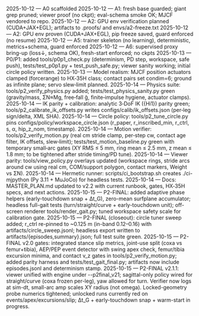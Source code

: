 2025-10-12 — A0 scaffolded
2025-10-12 — A1: fresh base guarded; giant grep pruned; viewer proof (no ckpt); eval-schema smoke OK; MJCF vendored to repo.
2025-10-12 — A2: GPU env verification planned (CUDA+JAX+EGL); artifacts to .proofs/ and envs/a2-freeze.txt
2025-10-12 — A2: GPU env proven (CUDA+JAX+EGL), pip freeze saved, guard enforced (no resume)
2025-10-12 — A5: trainer skeleton (no learning), deterministic, metrics+schema, guard enforced
2025-10-12 — A6: supervised proxy bring-up (loss↓, schema OK), fresh-start enforced; no ckpts
2025-10-13 — P0/P1: added tools/p0p1_check.py (determinism, PD step, workspace, safe push), tests/test_p0p1.py + test_push_safe.py; viewer sanity working; initial circle policy written.
2025-10-13 — Model realism: MJCF position actuators clamped (forcerange) to HX‑35H class; contact pairs set condim=6; ground as infinite plane; servo slew‑limit planned.
2025-10-14 — Physics suite: tools/p2_verify_physics.py added; tests/test_physics_sanity.py green (gravity/mass, ΣN≈Mg, free‑fall ĝ, finite‑impulse hygiene, actuator clamps).
2025-10-14 — IK parity + calibration: analytic 3‑DoF IK ({Hi1}) parity green; tools/p2_calibrate_ik_offsets.py writes configs/calib/ik_offsets.json (per‑leg sign/delta, XML SHA).
2025-10-14 — Circle policy: tools/p2_tune_circle.py pins configs/policy/workspace_circle.json (r_paper, r_inscribed_min, r_ctrl, s, α, hip_z_nom, timestamp).
2025-10-14 — Motion verifier: tools/p2_verify_motion.py (real cm stride clamp, per‑step cw, contact age filter, IK offsets, slew‑limit); tests/test_motion_baseline.py green with temporary small‑arc gates (XY RMS ≤ 5 mm, ring mean ≤ 2.5 mm, z mean ≤ 1.8 mm; to be tightened after stride timing/PD tune).
2025-10-14 — Viewer parity: tools/view_policy.py overlays updated (workspace rings, stride arcs around cw using real cm, COM/support polygon, contact markers, Weight vs ΣN).
2025-10-14 — Hermetic runner: scripts/ci_bootstrap.sh creates ./ci-mjpython (Py 3.11 + MuJoCo) for headless tests.
2025-10-14 — Docs: MASTER_PLAN.md updated to v2.2 with current runbook, gates, HX‑35H specs, and next actions.
2025-10-15 — P2-FINAL: added adaptive phase helpers (early-touchdown snap + Δt_G), zero-mean surfplane accumulator; headless full-gait tests (turn/straight/curve + early-touchdown unit); off-screen renderer tools/render_gait.py; tuned workspace safety scale for calibration gate.
2025-10-15 — P2-FINAL (closeout): circle tuner sweep added; r_ctrl re-pinned to ~0.125 m (in-band 0.12–0.16) with artifacts/circle_sweep.jsonl; headless export written to artifacts/{episodes,summary}.json; full test suite green.
2025-10-15 — P2-FINAL v2.0 gates: integrated stance slip metrics, joint-use split (coxa vs femur+tibia), AEP/PEP event detector with swing apex check, femur/tibia excursion minima, and contact v_z gates in tools/p2_verify_motion.py; added parity harness and tests/test_gait_final.py; artifacts now include episodes.jsonl and determinism stamp.
2025-10-15 — P2-FINAL v2.1.1: viewer unified with engine under --p2final_v21; sagittal-only policy wired for straight/curve (coxa frozen per-leg), yaw allowed for turn. Verifier now logs at sim-dt, small-arc amp scales XY radius (not omega). Locked-geometry probe numerics tightened; unlocked runs currently red on events/apex/excursions/slip; Δt_G + early-touchdown snap + warm-start in progress.
